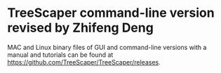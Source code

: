 # TreeScaper command-line version revised by Zhifeng Deng

MAC and Linux binary files of GUI and command-line versions with a manual and tutorials can be found at https://github.com/TreeScaper/TreeScaper/releases.




